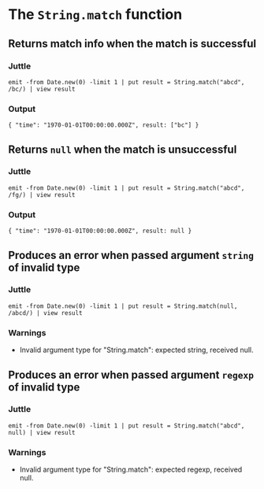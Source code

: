 The `String.match` function
==============================

Returns match info when the match is successful
----------------------------------------------------

### Juttle

    emit -from Date.new(0) -limit 1 | put result = String.match("abcd", /bc/) | view result

### Output

    { "time": "1970-01-01T00:00:00.000Z", result: ["bc"] }

Returns `null` when the match is unsuccessful
--------------------------------------------

### Juttle

    emit -from Date.new(0) -limit 1 | put result = String.match("abcd", /fg/) | view result

### Output

    { "time": "1970-01-01T00:00:00.000Z", result: null }

Produces an error when passed argument `string` of invalid type
---------------------------------------------------------------

### Juttle

    emit -from Date.new(0) -limit 1 | put result = String.match(null, /abcd/) | view result

### Warnings

  * Invalid argument type for "String.match": expected string, received null.

Produces an error when passed argument `regexp` of invalid type
---------------------------------------------------------------

### Juttle

    emit -from Date.new(0) -limit 1 | put result = String.match("abcd", null) | view result

### Warnings

  * Invalid argument type for "String.match": expected regexp, received null.
